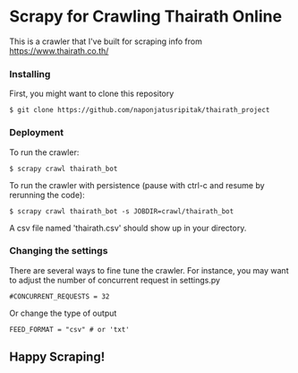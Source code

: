 # Scrapy for Crawling Thairath Online

This is a crawler that I've built for scraping info from https://www.thairath.co.th/

### Installing

First, you might want to clone this repository
```
$ git clone https://github.com/naponjatusripitak/thairath_project

```
### Deployment

To run the crawler:
```
$ scrapy crawl thairath_bot

```

To run the crawler with persistence (pause with ctrl-c and resume by rerunning the code):

```
$ scrapy crawl thairath_bot -s JOBDIR=crawl/thairath_bot

```

A csv file named 'thairath.csv' should show up in your directory.

### Changing the settings

There are several ways to fine tune the crawler. For instance, you may want to adjust the number of concurrent request in settings.py

```
#CONCURRENT_REQUESTS = 32

```
Or change the type of output


```
FEED_FORMAT = "csv" # or 'txt'
```

## Happy Scraping!